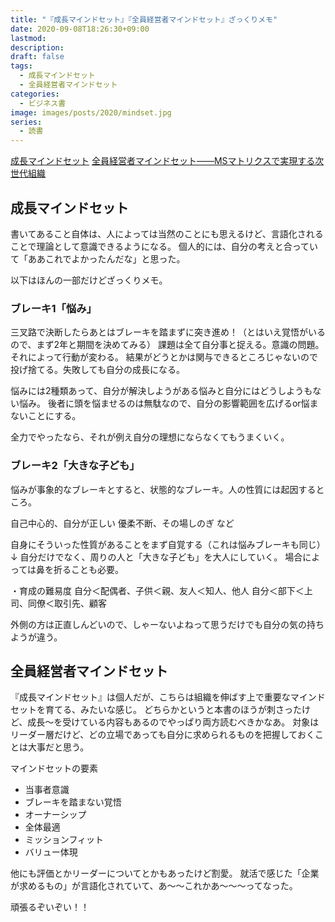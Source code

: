 ```yaml
---
title: "『成長マインドセット』『全員経営者マインドセット』ざっくりメモ"
date: 2020-09-08T18:26:30+09:00
lastmod: 
description: 
draft: false
tags:
  - 成長マインドセット
  - 全員経営者マインドセット
categories:
  - ビジネス書
image: images/posts/2020/mindset.jpg
series:
  - 読書
---
```


<a target="_blank" href="https://www.amazon.co.jp/gp/product/B07CBTDJ5F/ref=as_li_tl?ie=UTF8&camp=247&creative=1211&creativeASIN=B07CBTDJ5F&linkCode=as2&tag=aiandrox-22&linkId=a3c5ef5a487d10277d896e50e98ca7a5">成長マインドセット</a>
<a target="_blank" href="https://www.amazon.co.jp/gp/product/4295402907/ref=as_li_tl?ie=UTF8&camp=247&creative=1211&creativeASIN=4295402907&linkCode=as2&tag=aiandrox-22&linkId=cc0dcde64f50447ea4b88823093f7cce">全員経営者マインドセット――MSマトリクスで実現する次世代組織</a>

## 成長マインドセット

書いてあること自体は、人によっては当然のことにも思えるけど、言語化されることで理論として意識できるようになる。
個人的には、自分の考えと合っていて「ああこれでよかったんだな」と思った。


以下はほんの一部だけどざっくりメモ。

### ブレーキ1「悩み」

三叉路で決断したらあとはブレーキを踏まずに突き進め！（とはいえ覚悟がいるので、まず2年と期間を決めてみる）
課題は全て自分事と捉える。意識の問題。それによって行動が変わる。
結果がどうとかは関与できるところじゃないので投げ捨てる。失敗しても自分の成長になる。

悩みには2種類あって、自分が解決しようがある悩みと自分にはどうしようもない悩み。
後者に頭を悩ませるのは無駄なので、自分の影響範囲を広げるor悩まないことにする。

全力でやったなら、それが例え自分の理想にならなくてもうまくいく。

### ブレーキ2「大きな子ども」

悩みが事象的なブレーキとすると、状態的なブレーキ。人の性質には起因するところ。

自己中心的、自分が正しい
優柔不断、その場しのぎ
など

自身にそういった性質があることをまず自覚する（これは悩みブレーキも同じ）
↓
自分だけでなく、周りの人と「大きな子ども」を大人にしていく。
場合によっては鼻を折ることも必要。

・育成の難易度
自分＜配偶者、子供＜親、友人＜知人、他人
自分＜部下＜上司、同僚＜取引先、顧客

外側の方は正直しんどいので、しゃーないよねって思うだけでも自分の気の持ちようが違う。


## 全員経営者マインドセット

『成長マインドセット』は個人だが、こちらは組織を伸ばす上で重要なマインドセットを育てる、みたいな感じ。
どちらかというと本書のほうが刺さったけど、成長〜を受けている内容もあるのでやっぱり両方読むべきかなあ。
対象はリーダー層だけど、どの立場であっても自分に求められるものを把握しておくことは大事だと思う。

マインドセットの要素

- 当事者意識
- ブレーキを踏まない覚悟
- オーナーシップ
- 全体最適
- ミッションフィット
- バリュー体現

他にも評価とかリーダーについてとかもあったけど割愛。
就活で感じた「企業が求めるもの」が言語化されていて、あ〜〜これかあ〜〜〜ってなった。

頑張るぞいぞい！！